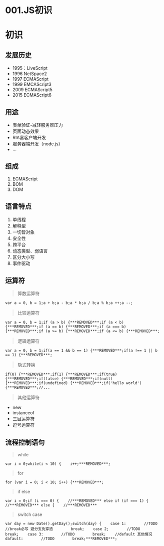 # 001.JS初识

# 初识

## 发展历史

- 1995：LiveScript
- 1996 NetSpace2
- 1997 ECMAScript
- 1999 EMCAScript3
- 2009 ECMAScript5
- 2015 ECMAScript6

## 用途

- 表单验证-减轻服务器压力
- 页面动态效果
- RIA富客户端开发
- 服务器端开发（node.js）
- …

## 组成

1. ECMAScript
2. BOM
3. DOM

## 语言特点

1. 单线程
2. 解释型
3. 一切皆对象
4. 安全性
5. 跨平台
6. 动态类型、弱语言
7. 区分大小写
8. 事件驱动

## 运算符

> 算数运算符

```
var a = 0, b = 1;a + b;a - b;a * b;a / b;a % b;a ++;a --;
```

> 比较运算符

```
var a = 0, b = 1;if (a > b) {***REMOVED***;if (a < b) {***REMOVED***;if (a == b) {***REMOVED***;if (a === b) {***REMOVED***;if (a >= b) {***REMOVED***;if (a <= b) {***REMOVED***;
```

> 逻辑运算符

```
var a = 0, b = 1;if(a == 1 && b == 1) {***REMOVED***;if(a !== 1 || b == 1) {***REMOVED***;
```

> 隐式转换

```
if(0) {***REMOVED***;if(1) {***REMOVED***;if(true) {***REMOVED***;if(false) {***REMOVED***;if(null) {***REMOVED***;if(undefined) {***REMOVED***;if('hello world') {***REMOVED***;//...
```

> 其他运算符

- new
- instanceof
- 三目运算符
- 逗号运算符

## 流程控制语句

> while

```
var i = 0;while(i < 10) {    i++;***REMOVED***;
```

> for

```
for (var i = 0; i < 10; i++) {***REMOVED***;
```

> if else

```
var i = 0;if (i === 0) {    //***REMOVED*** else if (if === 1) {    //***REMOVED*** else {    //***REMOVED***
```

> switch case

```
var day = new Date().getDay();switch(day) {    case 1:        //TODO        //break必写 避分支免穿透        break;    case 2;        //TODO        break;    case 3:        //TODO        break;    //default 其他情况    dafault:        //TODO        break;***REMOVED***;
```